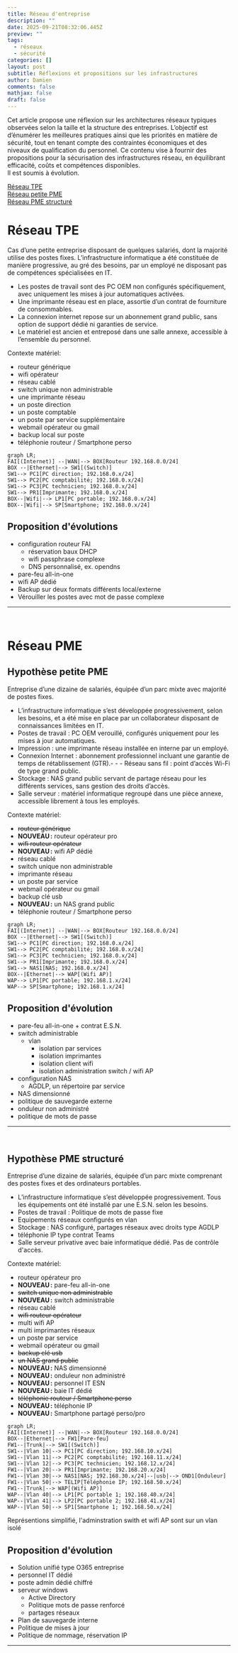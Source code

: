 ```yaml
---
title: Réseau d'entreprise
description: ""
date: 2025-09-21T08:32:06.445Z
preview: ""
tags:
  - réseaux
  - sécurité
categories: []
layout: post
subtitle: Réflexions et propositions sur les infrastructures
author: Damien
comments: false
mathjax: false
draft: false
---
```


Cet article propose une réflexion sur les architectures réseaux typiques observées selon la taille et la structure des entreprises. L’objectif est d’énumérer les meilleures pratiques ainsi que les priorités en matière de sécurité, tout en tenant compte des contraintes économiques et des niveaux de qualification du personnel. Ce contenu vise à fournir des propositions pour la sécurisation des infrastructures réseau, en équilibrant efficacité, coûts et compétences disponibles.  
Il est soumis à évolution.

[Réseau TPE](#réseau-tpe)  
[Réseau petite PME](#hypothèse-petite-pme)  
[Réseau PME structuré](#hypothèse-pme-structuré)

# Réseau TPE

Cas d’une petite entreprise disposant de quelques salariés, dont la majorité utilise des postes fixes.
L’infrastructure informatique a été constituée de manière progressive, au gré des besoins, par un employé ne disposant pas de compétences spécialisées en IT.
- Les postes de travail sont des PC OEM non configurés spécifiquement, avec uniquement les mises à jour automatiques activées.
- Une imprimante réseau est en place, assortie d’un contrat de fourniture de consommables.
- La connexion internet repose sur un abonnement grand public, sans option de support dédié ni garanties de service.
- Le matériel est ancien et entreposé dans une salle annexe, accessible à l’ensemble du personnel.

Contexte matériel:
- routeur générique
- wifi opérateur
- réseau cablé
- switch unique non administrable
- une imprimante réseau
- un poste direction
- un poste comptable
- un poste par service supplémentaire
- webmail opérateur ou gmail
- backup local sur poste
- téléphonie routeur / Smartphone perso

```mermaid
graph LR;
FAI[(Internet)] --|WAN|--> BOX[Routeur 192.168.0.0/24]
BOX --|Ethernet|--> SW1[(Switch)]
SW1--> PC1[PC direction; 192.168.0.x/24]
SW1--> PC2[PC comptabilité; 192.168.0.x/24]
SW1--> PC3[PC technicien; 192.168.0.x/24]
SW1--> PR1[Imprimante; 192.168.0.x/24]
BOX--|Wifi|--> LP1[PC portable; 192.168.0.x/24]
BOX--|Wifi|--> SP[Smartphone; 192.168.0.x/24]
```

## Proposition d'évolutions

- configuration routeur FAI
  - réservation baux DHCP
  - wifi passphrase complexe
  - DNS personnalisé, ex. opendns
- pare-feu all-in-one
- wifi AP dédié
- Backup sur deux formats différents local/externe
- Vérouiller les postes avec mot de passe complexe
  
---
<br>

# Réseau PME

## Hypothèse petite PME

Entreprise d’une dizaine de salariés, équipée d’un parc mixte avec majorité de postes fixes.
- L’infrastructure informatique s’est développée progressivement, selon les besoins, et a été mise en place par un collaborateur disposant de connaissances limitées en IT.
- Postes de travail : PC OEM verouillé, configurés uniquement pour les mises à jour automatiques.
- Impression : une imprimante réseau installée en interne par un employé.
- Connexion Internet : abonnement professionnel incluant une garantie de temps de rétablissement (GTR).- - - Réseau sans fil : point d’accès Wi-Fi de type grand public.
- Stockage : NAS grand public servant de partage réseau pour les différents services, sans gestion des droits d’accès.
- Salle serveur : matériel informatique regroupé dans une pièce annexe, accessible librement à tous les employés.

Contexte matériel:
- ~~routeur générique~~
- **NOUVEAU :** routeur opérateur pro
- ~~wifi routeur opérateur~~
- **NOUVEAU :** wifi AP dédié
- réseau cablé
- switch unique non administrable
- imprimante réseau
- un poste par service
- webmail opérateur ou gmail
- backup clé usb
- **NOUVEAU :** un NAS grand public
- téléphonie routeur / Smartphone perso

```mermaid
graph LR;
FAI[(Internet)] --|WAN|--> BOX[Routeur 192.168.0.0/24]
BOX --|Ethernet|--> SW1[(Switch)]
SW1--> PC1[PC direction; 192.168.0.x/24]
SW1--> PC2[PC comptabilité; 192.168.0.x/24]
SW1--> PC3[PC technicien; 192.168.0.x/24]
SW1--> PR1[Imprimante; 192.168.0.x/24]
SW1--> NAS1[NAS; 192.168.0.x/24]
BOX--|Ethernet|--> WAP[(Wifi AP)]
WAP--> LP1[PC portable; 192.168.1.x/24]
WAP--> SP[Smartphone; 192.168.1.x/24]
```

## Proposition d'évolution

- pare-feu all-in-one + contrat E.S.N.
- switch administrable
  - vlan
    - isolation par services
    - isolation imprimantes
    - isolation client wifi
    - isolation administration switch / wifi AP
- configuration NAS
  - AGDLP, un répertoire par service
- NAS dimensionné
- politique de sauvegarde externe
- onduleur non administré
- politique de mots de passe

---
<br>

## Hypothèse PME structuré

Entreprise d’une dizaine de salariés, équipée d’un parc mixte comprenant des postes fixes et des ordinateurs portables.
- L’infrastructure informatique s’est développée progressivement. Tous les équipements ont été installé par une E.S.N. selon les besoins.
- Postes de travail : Politique de mots de passe fixe
- Equipements réseaux configurés en vlan
- Stockage : NAS configuré, partages réseaux avec droits type AGDLP
- téléphonie IP type contrat Teams
- Salle serveur privative avec baie informatique dédié. Pas de contrôle d'accès.

Contexte matériel:
- routeur opérateur pro
- **NOUVEAU :** pare-feu all-in-one
- ~~switch unique non administrable~~
- **NOUVEAU :** switch administrable
- réseau cablé
- ~~wifi routeur opérateur~~
- multi wifi AP
- multi imprimantes réseaux
- un poste par service
- webmail opérateur ou gmail
- ~~backup clé usb~~
- ~~un NAS grand public~~
- **NOUVEAU :** NAS dimensionné
- **NOUVEAU :** onduleur non administré
- **NOUVEAU :** personnel IT ESN
- **NOUVEAU :** baie IT dédié
- ~~téléphonie routeur / Smartphone perso~~
- **NOUVEAU :** téléphonie IP
- **NOUVEAU :** Smartphone partagé perso/pro

```mermaid
graph LR;
FAI[(Internet)] --|WAN|--> BOX[Routeur 192.168.0.0/24]
BOX--|Ethernet|--> FW1[Pare-feu]
FW1--|Trunk|--> SW1[(Switch)]
SW1--|Vlan 10|--> PC1[PC direction; 192.168.10.x/24]
SW1--|Vlan 11|--> PC2[PC comptabilité; 192.168.11.x/24]
SW1--|Vlan 12|--> PC3[PC technicien; 192.168.12.x/24]
FW1--|Vlan 20|--> PR1[Imprimante; 192.168.20.x/24]
FW1--|Vlan 30|--> NAS1[NAS; 192.168.30.x/24]--|usb|--> OND1[Onduleur]
FW1--|Vlan 50|--> TELIP[Téléphonie IP; 192.168.50.x/24]
FW1--|Trunk|--> WAP[(Wifi AP)]
WAP--|Vlan 40|--> LP1[PC portable 1; 192.168.40.x/24]
WAP--|Vlan 41|--> LP2[PC portable 2; 192.168.41.x/24]
WAP--|Vlan 50|--> SP1[Smartphone 1; 192.168.50.x/24]
```
Représentions simplifié, l'adminstration swith et wifi AP sont sur un vlan isolé  

## Proposition d'évolution

- Solution unifié type O365 entreprise
- personnel IT dédié
- poste admin dédié chiffré
- serveur windows
  - Active Directory
  - Politique mots de passe renforcé
  - partages réseaux
- Plan de sauvegarde interne
- Politique de mises à jour
- Politique de nommage, réservation IP

---
<br>
